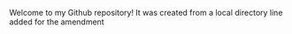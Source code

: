 Welcome to my Github repository! It was created from a local directory
line added for the amendment
